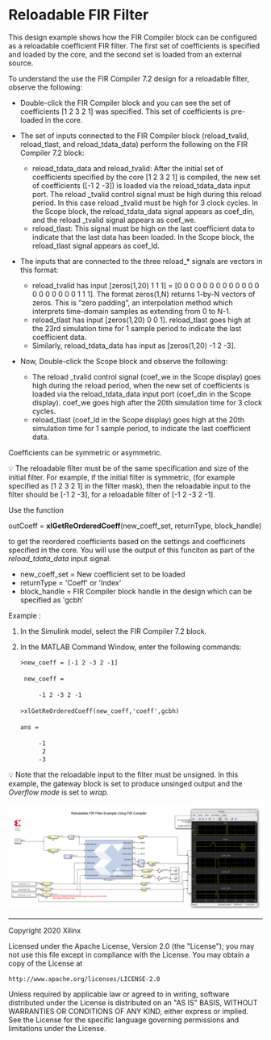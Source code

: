 # Reloadable FIR Filter


This design example shows how the FIR Compiler block can be configured as a reloadable coefficient FIR filter. 
The first set of coefficients is specified and loaded by the core, and the second set is loaded from an external
source. 

To understand the use the FIR Compiler 7.2 design for a reloadable filter, 
observe the following:

* Double-click the FIR Compiler block and you can see the set of coefficients [1 2 3 2 1] was specified.
This set of coefficients is pre-loaded in the core.

* The set of inputs connected to the FIR Compiler block (reload_tvalid, reload_tlast, and 
      reload_tdata_data) perform the following on the FIR Compiler 7.2 block:
    * reload_tdata_data and reload_tvalid: After the initial set of coefficients specified  by the core [1 2 3 2 1]
            is compiled, the new set of coefficients ([-1 2 -3]) is loaded via the reload_tdata_data input port.
            The reload _tvalid control signal must be high during this reload period. In this case reload _tvalid must
            be high for 3 clock cycles.
            In the Scope block, the reload_tdata_data signal appears as coef_din, and the reload _tvalid signal 
            appears as coef_we.
    * reload_tlast: This signal must be high on the last coefficient data to indicate that the last data has been
            loaded. In the Scope block, the reload_tlast signal appears as coef_ld.

* The inputs that are connected to the three reload_* signals are vectors in this format:

    * reload_tvalid has input [zeros(1,20) 1 1 1]  = [0 0 0 0 0 0 0 0 0 0 0 0 0 0 0 0 0 0 0 0 1 1 1]. 
	      The format zeros(1,N) returns 1-by-N vectors of zeros. This is “zero padding”, an interpolation method
		which interprets time-domain samples as extending from 0 to N-1.
    * reload_tlast has input [zeros(1,20) 0 0 1]. reload_tlast goes high at the 23rd simulation time for 1 sample 
		period to indicate the last coefficient data.   
    * Similarly, reload_tdata_data has input as [zeros(1,20) -1 2 -3].

* Now, Double-click the Scope block and observe the following:

    * The reload _tvalid control signal (coef_we in the Scope display) goes high during the reload period, 
		when the new set of coefficients is loaded via the reload_tdata_data input port (coef_din in the Scope 
            display).
            coef_we goes high after the 20th simulation time for 3 clock cycles.
    * reload_tlast (coef_ld in the Scope display) goes high at the 20th simulation time for 1 sample period, 
		to indicate the last coefficient data.


Coefficients can be symmetric or asymmetric. 


:bulb: The reloadable filter must be of the same specification and size of the initial filter. For example, if the initial filter is symmetric, (for example specified as [1 2 3 2 1] in the filter mask), then the reloadable input to the filter should be [-1 2 -3], for a reloadable filter of [-1 2 -3 2 -1]. 

Use the function

outCoeff = **xlGetReOrderedCoeff**(new_coeff_set, returnType, block_handle)

to get the reordered coefficients based on the settings and coefficinets specified in the core. You will use the output of this funciton as part of the *reload_tdata_data* input signal. 

* new_coeff_set   =  New coefficient set to be loaded
* returnType      =  'Coeff' or 'Index'
* block_handle    =  FIR Compiler block handle in the design which can be specified as 'gcbh'

Example :

1.	In the Simulink model, select the FIR Compiler 7.2 block.

2.	In the MATLAB Command Window, enter the following commands: 

		>new_coeff = [-1 2 -3 2 -1] 

		 new_coeff =

		     -1 2 -3 2 -1

		>xlGetReOrderedCoeff(new_coeff,'coeff',gcbh)

		ans =

		     -1
 		      2
		     -3


:bulb: Note that the reloadable input to the filter must be unsigned. In this example, the gateway block is set to produce unsinged output and the *Overflow mode* is set to *wrap*. 

![](images/screen_shot.PNG)

------------
Copyright 2020 Xilinx

Licensed under the Apache License, Version 2.0 (the "License");
you may not use this file except in compliance with the License.
You may obtain a copy of the License at

    http://www.apache.org/licenses/LICENSE-2.0

Unless required by applicable law or agreed to in writing, software
distributed under the License is distributed on an "AS IS" BASIS,
WITHOUT WARRANTIES OR CONDITIONS OF ANY KIND, either express or implied.
See the License for the specific language governing permissions and
limitations under the License.
